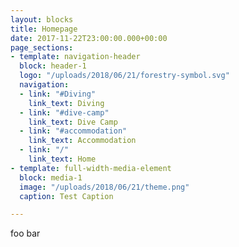 ```yaml
---
layout: blocks
title: Homepage
date: 2017-11-22T23:00:00.000+00:00
page_sections:
- template: navigation-header
  block: header-1
  logo: "/uploads/2018/06/21/forestry-symbol.svg"
  navigation:
  - link: "#Diving"
    link_text: Diving
  - link: "#dive-camp"
    link_text: Dive Camp
  - link: "#accommodation"
    link_text: Accommodation
  - link: "/"
    link_text: Home
- template: full-width-media-element
  block: media-1
  image: "/uploads/2018/06/21/theme.png"
  caption: Test Caption

---
```

foo bar
